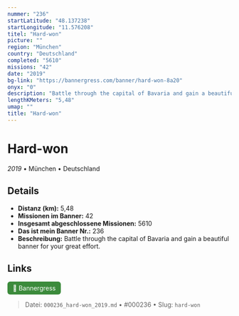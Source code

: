 ```yaml
---
nummer: "236"
startLatitude: "48.137238"
startLongitude: "11.576208"
titel: "Hard-won"
picture: ""
region: "München"
country: "Deutschland"
completed: "5610"
missions: "42"
date: "2019"
bg-link: "https://bannergress.com/banner/hard-won-8a20"
onyx: "0"
description: "Battle through the capital of Bavaria and gain a beautiful banner for your great effort."
lengthKMeters: "5,48"
umap: ""
title: "Hard-won"
---
```

# Hard-won

*2019* • München • Deutschland



## Details
- **Distanz (km):** 5,48
- **Missionen im Banner:** 42
- **Insgesamt abgeschlossene Missionen:** 5610
- **Das ist mein Banner Nr.:** 236
- **Beschreibung:** Battle through the capital of Bavaria and gain a beautiful banner for your great effort.


## Links
<div style="margin-top: 0.5em;">
<a href="https://bannergress.com/banner/hard-won-8a20" target="_blank" style="display:inline-block;margin-right:8px;padding:6px 12px;background-color:#3c8b3c;color:white;text-decoration:none;border-radius:6px;">🔗 Bannergress</a>

</div>


> Datei: `000236_hard-won_2019.md` • #000236 • Slug: `hard-won`

